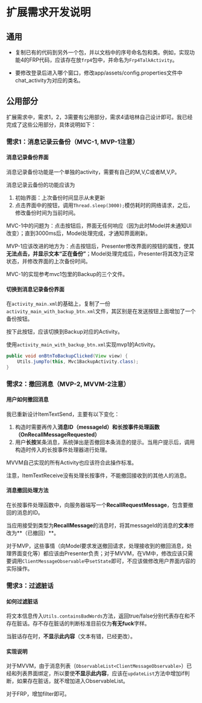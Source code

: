 # 扩展需求开发说明

## 通用

- 复制已有的代码到另外一个包，并以文档中的序号命名包和类。例如，实现功能4的FRP代码，应该存在放`frp4`包中，并命名为`Frp4TalkActivity`。

- 要修改登录后进入哪个窗口，修改app/assets/config.properties文件中chat_activity为对应的类名。

## 公用部分

扩展需求中，需求1，2，3需要有公用部分，需求4请培林自己设计即可。我已经完成了这些公用部分，具体说明如下：

### 需求1：消息记录云备份（MVC-1, MVP-1注意）

#### 消息记录备份界面

消息记录备份功能是一个单独的activity，需要有自己的M,V,C或者M,V,P。

消息记录云备份的功能应该为
1. 初始界面：上次备份时间显示从未更新
2. 点击界面中的按钮，调用`Thread.sleep(3000);`模仿耗时的网络请求，之后，修改备份时间为当前时间。

MVC-1中的问题为：点击按钮后，界面无任何响应（因为此时Model并未通知UI改变）；直到3000ms后，Model处理完成，才通知界面刷新。

MVP-1应该改进的地方为：点击按钮后，Presenter修改界面的按钮的属性，使其**无法点击，并显示文本“正在备份”**；Model处理完成后，Presenter将其改为正常状态，并修改界面的上次备份时间。

MVC-1的实现参考mvc1包里的Backup的三个文件。

#### 切换到消息记录备份界面

在`activity_main.xml`的基础上，复制了一份`activity_main_with_backup_btn.xml`文件，其区别是在发送按钮上面增加了一个备份按钮。

按下此按钮，应该切换到Backup对应的Activity。

使用`activity_main_with_backup_btn.xml`实现mvp1的Activity。
```java
public void onBtnToBackupClicked(View view) {
    Utils.jumpTo(this, Mvc1BackupActivity.class);
}
```
### 需求2：撤回消息（MVP-2, MVVM-2注意）

#### 用户如何撤回消息

我已重新设计ItemTextSend，主要有以下变化：
1. 构造时需要再传入**消息ID（messageId）**和**长按事件处理函数（OnRecallMessageRequested）**
2. 用户**长按**某条消息，系统弹出是否撤回本条消息的提示。当用户提示后，调用构造时传入的长按事件处理器进行处理。

MVVM自己实现的所有Activity也应该符合此操作标准。

注意，ItemTextReceive没有处理长按事件，不能撤回接收到的其他人的消息。

#### 消息撤回处理方法

在长按事件处理函数中，向服务器端写一个**RecallRequestMessage**，包含要撤回的消息的ID。

当应用接受到类型为**RecallMessage**的消息时，将其messageId的消息的**文本**修改为**（已撤回）**。

对于MVP，这些事情（向Model要求发送撤回请求，处理接收到的撤回消息，处理界面变化等）都应该由Presenter负责；对于MVVM，在VM中，修改应该只需要调用`ClientMessageObservable`中`setState`即可，不应该做修改用户界面内容的实际操作。

### 需求3：过滤脏话

#### 如何过滤脏话

将文本信息传入`Utils.containsBadWords`方法，返回true/false分别代表存在和不存在脏话。存不存在脏话的判断标准目前仅为**有无fuck**字样。

当脏话存在时，**不显示此内容**（文本有错，已经更改）。

#### 实现说明

对于MVVM，由于消息列表（`ObservableList<ClientMessageObservable>`）已经和列表界面绑定，所以要使**不显示此内容**，应该在`updateList`方法中增加if判断，如果存在脏话，就不增加进入ObservableList。

对于FRP，增加filter即可。
